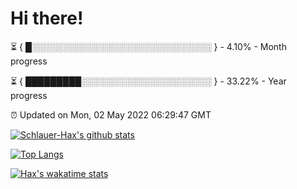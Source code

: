 # Hi there!

⏳ { █░░░░░░░░░░░░░░░░░░░░░░░░░░░░░ } - 4.10% - Month progress

⏳ { █████████░░░░░░░░░░░░░░░░░░░░░ } - 33.22% - Year progress

⏰ Updated on Mon, 02 May 2022 06:29:47 GMT


[![Schlauer-Hax's github stats](https://github-readme-stats.vercel.app/api?username=Schlauer-Hax&show_icons=true&theme=dark&count_private=true)](https://github.com/Schlauer-Hax)


[![Top Langs](https://github-readme-stats.vercel.app/api/top-langs/?username=Schlauer-Hax&layout=compact&theme=dark)](https://github.com/Schlauer-Hax?tab=repositories)


[![Hax's wakatime stats](https://github-readme-stats.vercel.app/api/wakatime?username=Hax&theme=dark)](https://wakatime.com/@Hax)

